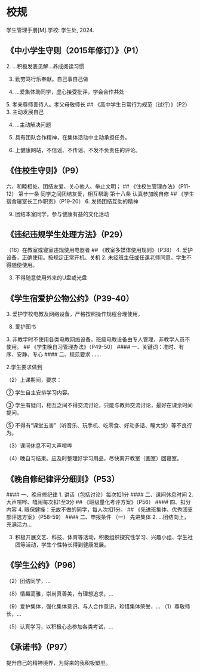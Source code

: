 # 校规
学生管理手册[M].学校: 学生处, 2024.
## 《中小学生守则（2015年修订）》（P1）
<Badge type="tip" text="法理依据" />
2. …积极发表见解…养成阅读习惯

3. 勤劳笃行乐奉献。自己事自己做

5. …爱集体助同学，虚心接受批评，学会合作共处
<Badge type="danger" text="法律风险" />
5. 孝亲尊师善待人。孝父母敬师长
## 《高中学生日常行为规范（试行）》（P2）
<Badge type="tip" text="法理依据" />
3. 主动发展自己

4. …主动解决问题

6. 具有团队合作精神，在集体活动中主动承担任务。

18. 上健康网站，不信谣、不传谣、不发不负责任的评论。
## 《住校生守则》（P9）
<Badge type="tip" text="法理依据" />
六、和睦相处、团结友爱、关心他人、举止文明；
## 《住校生管理办法》（P11-12）
<Badge type="tip" text="法理依据" />
第十一条 同学之间团结友爱，相互帮助
<Badge type="danger" text="法律风险" />
第十八条 认真参加晚自修
## 《学生宿舍寝室长工作职责》（P19-20）
<Badge type="tip" text="法理依据" />
6. 发扬团结互助的精神

9. 团结本室同学，参与健康有益的文化活动
## 《违纪违规学生处理方法》（P29）
<Badge type="danger" text="法律风险" />
（16）在教室或寝室违规使用电器者
## 《教室多媒体使用规则》（P38）
<Badge type="tip" text="法理依据" />
4. 爱护设备，正确使用。按规定正常开机、关机
<Badge type="danger" text="法律风险" />
2. 未经班主任或任课老师同意，学生不得随便使用。

3. 不得随意使用外来的U盘或光盘
## 《学生宿爱护公物公约》（P39-40）
<Badge type="tip" text="法理依据" />
3. 爱护学校电教及网络设备，严格按照操作规程合理使用，

8. 爱护图书
<Badge type="danger" text="法律风险" />
3. 非教学时不使用各类电教网络设备。班级电教设备由专人管理，非教学人员不使用。
## 《学生晚自习管理办法》（P49-50）
<Badge type="danger" text="法律风险" />
#### 一、关键词：准时、有序、安静、专心
#### 二、规范要求
……

2.学生要求做到

（2）上课期间，要求：

② 学生自主安排学习内容。

③ 学生有疑问，相互之间不得交流讨论，只能与教师交流讨论，最好在课余时间提问。

⑤ 不得有“课堂五害”（听音乐、玩手机、吃零食、好动多话、睡大觉）等不良行为。

（3）课间休息不可大声喧哗

（4）晚自习结束。应及时整理好学习用品，尽快离开教室（画室）回寝室。
## 《晚自修纪律评分细则》（P53）
<Badge type="danger" text="法律风险" />
#### 一、晚自修纪律
1. 讲话（包括讨论）每次扣1分
#### 二、课间休息时间
2. 大声喧哗、嘻闹每次扣1至3分
## 《班级量化考评方案》（P56）
<Badge type="danger" text="法律风险" />
#### 四、扣分内容
4. 眼保健操：无故不做的同学，每人次扣1分。
## 《先进班集体、优秀团支部评选方案》（P58-59）
<Badge type="tip" text="法理依据" />
#### 二、申报条件
（一） 先进集体
2. …团结向上，充满活力…

3. 积极开展文艺、科技、体育等活动，积极组织探究性学习、兴趣小组、学生社团等活动，学生个性特长得到健康发展。
## 《学生公约》（P96）
<Badge type="tip" text="法理依据" />
（2）团结同学，…

（8）情趣高雅，崇尚真善美，有理想追求，…

（9）爱护集体，强化集体意识、与人合作意识，珍惜集体荣誉，…
<Badge type="danger" text="法律风险" />
（1）尊敬师长，…

（5）认真学习，以积极心态参加各类考试，…
## 《承诺书》（P97）
<Badge type="tip" text="法理依据" />
提升自己的精神境界，为将来的我积极塑型。